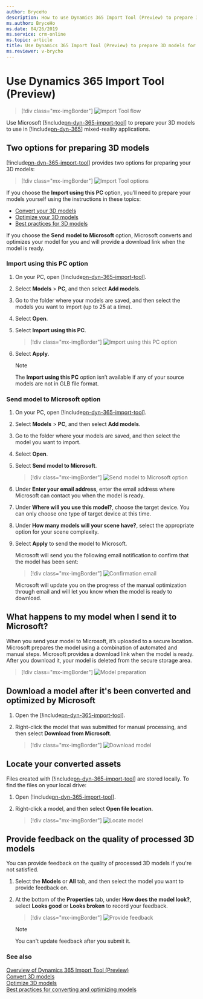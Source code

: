 ```yaml
---
author: BryceHo
description: How to use Dynamics 365 Import Tool (Preview) to prepare 3D models for Dynamics 365 mixed-reality applications
ms.author: BryceHo
ms.date: 04/26/2019
ms.service: crm-online
ms.topic: article
title: Use Dynamics 365 Import Tool (Preview) to prepare 3D models for Dynamics 365 mixed-reality applications
ms.reviewer: v-brycho
---
```


# Use Dynamics 365 Import Tool (Preview)

> [!div class="mx-imgBorder"]
> ![Import Tool flow](media/import-tool-flow.PNG "Import Tool flow") 

Use Microsoft [!include[pn-dyn-365-import-tool](../includes/pn-dyn-365-import-tool.md)] to prepare your 3D models to use in [!include[pn-dyn-365](../includes/pn-dyn-365.md)] mixed-reality applications. 

## Two options for preparing 3D models

[!include[pn-dyn-365-import-tool](../includes/pn-dyn-365-import-tool.md)] provides two options for preparing your 3D models: 

> [!div class="mx-imgBorder"]
> ![Import Tool options](media/import-tool-options.PNG "Import Tool options") 
 
If you choose the **Import using this PC** option, you’ll need to prepare your models yourself using the instructions in these topics:

- [Convert your 3D models](convert-models.md)
- [Optimize your 3D models](optimize-models.md)
- [Best practices for 3D models](best-practices.md)

If you choose the **Send model to Microsoft** option, Microsoft converts and optimizes your model for you and will provide a download link when the model is ready.

### Import using this PC option

1.	On your PC, open [!include[pn-dyn-365-import-tool](../includes/pn-dyn-365-import-tool.md)].

2.	Select **Models** > **PC**, and then select **Add models**.

3.	Go to the folder where your models are saved, and then select the models you want to import (up to 25 at a time).

4.	Select **Open**.

5.	Select **Import using this PC**.

    > [!div class="mx-imgBorder"]
    > ![Import using this PC option](media/import-using-pc-option.PNG "Import using this PC option") 

6.	Select **Apply**.

    > [!NOTE]
    > The **Import using this PC** option isn’t available if any of your source models are not in GLB file format.

### Send model to Microsoft option

1.	On your PC, open [!include[pn-dyn-365-import-tool](../includes/pn-dyn-365-import-tool.md)].

2.	Select **Models** > **PC**, and then select **Add models**.

3.	Go to the folder where your models are saved, and then select the model you want to import.

4.	Select **Open**.
 
5.	Select **Send model to Microsoft**.

    > [!div class="mx-imgBorder"]
    > ![Send model to Microsoft option](media/send-model-microsoft.PNG "Send model to Microsoft option")

6.	Under **Enter your email address**, enter the email address where Microsoft can contact you when the model is ready.

7.	Under **Where will you use this model?**, choose the target device. You can only choose one type of target device at this time.

8.	Under **How many models will your scene have?**, select the appropriate option for your scene complexity. 

9.	Select **Apply** to send the model to Microsoft.

    Microsoft will send you the following email notification to confirm that the model has been sent:
    
    > [!div class="mx-imgBorder"]
    > ![Confirmation email](media/confirmation-email.PNG "Confirmation email") 

    Microsoft will update you on the progress of the manual optimization through email and will let you know when the model is ready to download.

## What happens to my model when I send it to Microsoft?

When you send your model to Microsoft, it’s uploaded to a secure location. Microsoft prepares the model using a combination of automated and manual steps. Microsoft provides a download link when the model is ready. After you download it, your model is deleted from the secure storage area.  

> [!div class="mx-imgBorder"]
> ![Model preparation](media/what-happens.PNG "Model preparation") 

## Download a model after it's been converted and optimized by Microsoft

1.	Open the [!include[pn-dyn-365-import-tool](../includes/pn-dyn-365-import-tool.md)].

2.	Right-click the model that was submitted for manual processing, and then select **Download from Microsoft**.

    > [!div class="mx-imgBorder"]
    > ![Download model](media/download-model.PNG "Download model") 

## Locate your converted assets

Files created with [!include[pn-dyn-365-import-tool](../includes/pn-dyn-365-import-tool.md)] are stored locally. To find the files on your local drive:

1.	Open [!include[pn-dyn-365-import-tool](../includes/pn-dyn-365-import-tool.md)].

2.	Right-click a model, and then select **Open file location**.

    > [!div class="mx-imgBorder"]
    > ![Locate model](media/locate-model.PNG "Locate model")

## Provide feedback on the quality of processed 3D models

You can provide feedback on the quality of processed 3D models if you're not satisfied.

1.	Select the **Models** or **All** tab, and then select the model you want to provide feedback on.

2.	At the bottom of the **Properties** tab, under **How does the model look?**, select **Looks good** or **Looks broken** to record your feedback.

    > [!div class="mx-imgBorder"]
    > ![Provide feedback](media/feedback.PNG "Provide feedback") 

    > [!NOTE] 
    > You can't update feedback after you submit it.

### See also
[Overview of Dynamics 365 Import Tool (Preview)](index.md)<br>
[Convert 3D models](convert-models.md)<br>
[Optimize 3D models](optimize-models.md)<br>
[Best practices for converting and optimizing models](best-practices.md)




